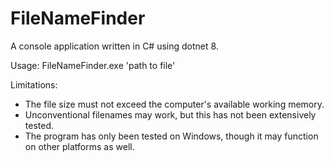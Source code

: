﻿# FileNameFinder

A console application written in C# using dotnet 8.

Usage: FileNameFinder.exe 'path to file'

Limitations:
* The file size must not exceed the computer's available working memory.
* Unconventional filenames may work, but this has not been extensively tested.
* The program has only been tested on Windows, though it may function on other platforms as well.



